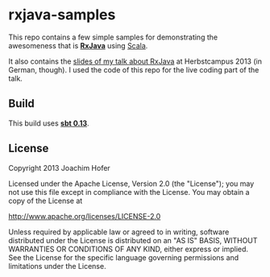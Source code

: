 rxjava-samples
==============

This repo contains a few simple samples for demonstrating the awesomeness that is **[RxJava](https://github.com/Netflix/RxJava)** using [Scala](http://scala-lang.org).

It also contains the [slides of my talk about RxJava](https://github.com/jmhofer/rxjava-samples/blob/master/Unter_Beobachtung.pdf) at Herbstcampus 2013 (in German, though). 
I used the code of this repo for the live coding part of the talk.

Build
-----

This build uses **[sbt 0.13](http://scala-sbt.org)**.

License
-------

Copyright 2013 Joachim Hofer

Licensed under the Apache License, Version 2.0 (the "License"); you may not use this file except 
in compliance with the License. You may obtain a copy of the License at

http://www.apache.org/licenses/LICENSE-2.0

Unless required by applicable law or agreed to in writing, software distributed under the License 
is distributed on an "AS IS" BASIS, WITHOUT WARRANTIES OR CONDITIONS OF ANY KIND, either express or implied. 
See the License for the specific language governing permissions and limitations under the License.
